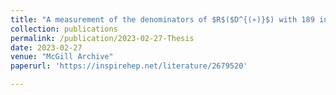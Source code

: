 ```yaml
---
title: "A measurement of the denominators of $R$($D^{(∗)}$) with 189 inverse femtobarns of Belle II data"
collection: publications
permalink: /publication/2023-02-27-Thesis
date: 2023-02-27
venue: "McGill Archive"
paperurl: 'https://inspirehep.net/literature/2679520'

---
```

